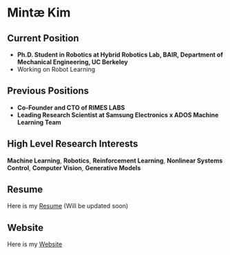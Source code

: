 # Mintæ Kim

## Current Position
- **Ph.D. Student in Robotics at Hybrid Robotics Lab, BAIR, Department of Mechanical Engineering, UC Berkeley**
- Working on Robot Learning

## Previous Positions
- **Co-Founder and CTO of RIMES LABS**  
- **Leading Research Scientist at Samsung Electronics x ADOS Machine Learning Team**

## High Level Research Interests
**Machine Learning**, **Robotics**, **Reinforcement Learning**, **Nonlinear Systems Control**, **Computer Vision**, **Generative Models**

## Resume
Here is my [Resume](./Resume_Mintæ_Kim.pdf) (Will be updated soon)

## Website
Here is my [Website](https://sites.google.com/view/mintae-kim)
